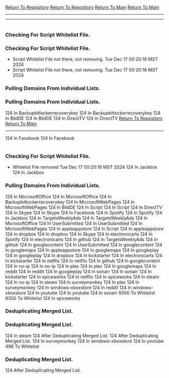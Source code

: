 [Return To Repository](https://github.com/DigitalWarrior/piholeparser/)
[Return To Repository](https://github.com/DigitalWarrior/piholeparser/)
[Return To Main](https://github.com/DigitalWarrior/piholeparser/blob/master/RecentRunLogs/Mainlog.md)
[Return To Main](https://github.com/DigitalWarrior/piholeparser/blob/master/RecentRunLogs/Mainlog.md)
____________________________________
____________________________________
# 
# 
### Checking For Script Whitelist File.
### Checking For Script Whitelist File.
* Script Whitelist File not there, not removing. Tue Dec 17 00:20:16 MST 2024
* Script Whitelist File not there, not removing. Tue Dec 17 00:20:16 MST 2024
### Pulling Domains From Individual Lists.
### Pulling Domains From Individual Lists.
124 In Backupbitlockerrecoverykey
124 In Backupbitlockerrecoverykey
124 In BildDE
124 In BildDE
124 In DirectTV
124 In DirectTV
[Return To Repository](https://github.com/DigitalWarrior/piholeparser/)
[Return To Main](https://github.com/DigitalWarrior/piholeparser/blob/master/RecentRunLogs/Mainlog.md)
____________________________________
124 In Facebook
124 In Facebook
# 
### Checking For Script Whitelist File.
* Whitelist File removed Tue Dec 17 00:20:16 MST 2024
124 In Jackbox
124 In Jackbox
### Pulling Domains From Individual Lists.
124 In MicrosoftOffice
124 In MicrosoftOffice
124 In Backupbitlockerrecoverykey
124 In MicrosoftWebPages
124 In MicrosoftWebPages
124 In BildDE
124 In Script
124 In Script
124 In DirectTV
124 In Skype
124 In Skype
124 In Facebook
124 In Spotify
124 In Spotify
124 In Jackbox
124 In TargetsWeeklyAds
124 In TargetsWeeklyAds
124 In MicrosoftOffice
124 In UserSubmitted
124 In UserSubmitted
124 In MicrosoftWebPages
124 In appleappstore
124 In Script
124 In appleappstore
124 In dropbox
124 In dropbox
124 In Skype
124 In electronicarts
124 In Spotify
124 In electronicarts
124 In github
124 In TargetsWeeklyAds
124 In github
124 In googlecontent
124 In UserSubmitted
124 In googlecontent
124 In googlemaps
124 In appleappstore
124 In googlemaps
124 In googleplay
124 In googleplay
124 In dropbox
124 In kickstarter
124 In electronicarts
124 In kickstarter
124 In netflix
124 In netflix
124 In github
124 In googlecontent
124 In no-ip
124 In no-ip
124 In plex
124 In plex
124 In googlemaps
124 In reddit
124 In reddit
124 In googleplay
124 In sonarr
124 In sonarr
124 In kickstarter
124 In spiceworks
124 In netflix
124 In spiceworks
124 In steam
124 In no-ip
124 In steam
124 In surveymonkey
124 In plex
124 In surveymonkey
124 In windows-xboxstore
124 In reddit
124 In windows-xboxstore
124 In youtube
124 In youtube
124 In sonarr
9300 To Whitelist
9300 To Whitelist
124 In spiceworks
### Deduplicating Merged List.
### Deduplicating Merged List.
124 In steam
124 After Deduplicating Merged List.
124 After Deduplicating Merged List.
124 In surveymonkey
124 In windows-xboxstore
124 In youtube
496 To Whitelist
### Deduplicating Merged List.
124 After Deduplicating Merged List.
